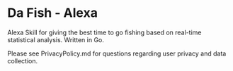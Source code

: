 # Da Fish - Alexa
Alexa Skill for giving the best time to go fishing based on real-time statistical analysis. Written in Go.

Please see PrivacyPolicy.md for questions regarding user privacy and data collection.
